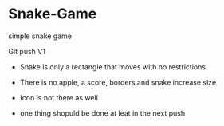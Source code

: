 # Snake-Game
simple snake game 

Git push V1

- Snake is only a rectangle that moves with no restrictions

- There is no apple, a score, borders and snake increase size

- Icon is not there as well

- one thing shopuld be done at leat in the next push
